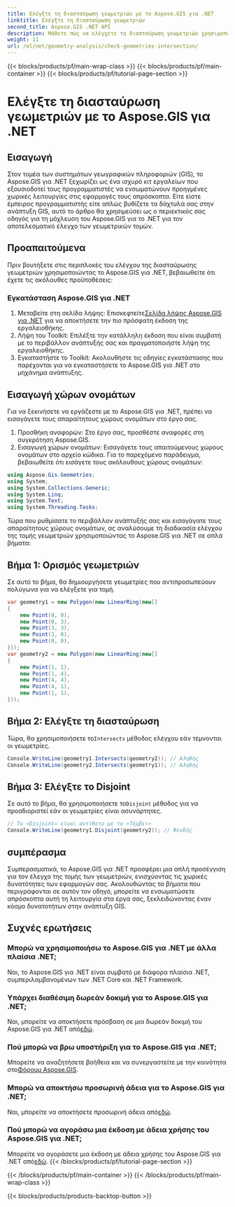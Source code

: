 ```yaml
---
title: Ελέγξτε τη διασταύρωση γεωμετριών με το Aspose.GIS για .NET
linktitle: Ελέγξτε τη διασταύρωση γεωμετριών
second_title: Aspose.GIS .NET API
description: Μάθετε πώς να ελέγχετε τη διασταύρωση γεωμετριών χρησιμοποιώντας το Aspose.GIS για .NET με οδηγίες βήμα προς βήμα. Βελτιώστε την ανάπτυξη GIS σας χωρίς κόπο.
weight: 11
url: /el/net/geometry-analysis/check-geometries-intersection/
---
```


{{< blocks/products/pf/main-wrap-class >}}
{{< blocks/products/pf/main-container >}}
{{< blocks/products/pf/tutorial-page-section >}}

# Ελέγξτε τη διασταύρωση γεωμετριών με το Aspose.GIS για .NET

## Εισαγωγή
Στον τομέα των συστημάτων γεωγραφικών πληροφοριών (GIS), το Aspose.GIS για .NET ξεχωρίζει ως ένα ισχυρό κιτ εργαλείων που εξουσιοδοτεί τους προγραμματιστές να ενσωματώνουν προηγμένες χωρικές λειτουργίες στις εφαρμογές τους απρόσκοπτα. Είτε είστε έμπειρος προγραμματιστής είτε απλώς βυθίζετε τα δάχτυλά σας στην ανάπτυξη GIS, αυτό το άρθρο θα χρησιμεύσει ως ο περιεκτικός σας οδηγός για τη μόχλευση του Aspose.GIS για το .NET για τον αποτελεσματικό έλεγχο των γεωμετρικών τομών.
## Προαπαιτούμενα
Πριν βουτήξετε στις περιπλοκές του ελέγχου της διασταύρωσης γεωμετριών χρησιμοποιώντας το Aspose.GIS για .NET, βεβαιωθείτε ότι έχετε τις ακόλουθες προϋποθέσεις:
### Εγκατάσταση Aspose.GIS για .NET
1.  Μεταβείτε στη σελίδα λήψης: Επισκεφτείτε[Σελίδα λήψης Aspose.GIS για .NET](https://releases.aspose.com/gis/net/) για να αποκτήσετε την πιο πρόσφατη έκδοση της εργαλειοθήκης.
2. Λήψη του Toolkit: Επιλέξτε την κατάλληλη έκδοση που είναι συμβατή με το περιβάλλον ανάπτυξής σας και πραγματοποιήστε λήψη της εργαλειοθήκης.
3. Εγκαταστήστε το Toolkit: Ακολουθήστε τις οδηγίες εγκατάστασης που παρέχονται για να εγκαταστήσετε το Aspose.GIS για .NET στο μηχάνημα ανάπτυξης.

## Εισαγωγή χώρων ονομάτων
Για να ξεκινήσετε να εργάζεστε με το Aspose.GIS για .NET, πρέπει να εισαγάγετε τους απαραίτητους χώρους ονομάτων στο έργο σας.
1. Προσθήκη αναφορών: Στο έργο σας, προσθέστε αναφορές στη συγκρότηση Aspose.GIS.
2. Εισαγωγή χώρων ονομάτων: Εισαγάγετε τους απαιτούμενους χώρους ονομάτων στο αρχείο κώδικα. Για το παρεχόμενο παράδειγμα, βεβαιωθείτε ότι εισάγετε τους ακόλουθους χώρους ονομάτων:
```csharp
using Aspose.Gis.Geometries;
using System;
using System.Collections.Generic;
using System.Linq;
using System.Text;
using System.Threading.Tasks;
```

Τώρα που ρυθμίσατε το περιβάλλον ανάπτυξής σας και εισαγάγατε τους απαραίτητους χώρους ονομάτων, ας αναλύσουμε τη διαδικασία ελέγχου της τομής γεωμετριών χρησιμοποιώντας το Aspose.GIS για .NET σε απλά βήματα:
## Βήμα 1: Ορισμός γεωμετριών
Σε αυτό το βήμα, θα δημιουργήσετε γεωμετρίες που αντιπροσωπεύουν πολύγωνα για να ελέγξετε για τομή.
```csharp
var geometry1 = new Polygon(new LinearRing(new[]
{
    new Point(0, 0),
    new Point(0, 3),
    new Point(3, 3),
    new Point(3, 0),
    new Point(0, 0),
}));
var geometry2 = new Polygon(new LinearRing(new[]
{
    new Point(1, 1),
    new Point(1, 4),
    new Point(4, 4),
    new Point(4, 1),
    new Point(1, 1),
}));
```
## Βήμα 2: Ελέγξτε τη διασταύρωση
 Τώρα, θα χρησιμοποιήσετε το`Intersects` μέθοδος ελέγχου εάν τέμνονται οι γεωμετρίες.
```csharp
Console.WriteLine(geometry1.Intersects(geometry2)); // Αληθής
Console.WriteLine(geometry2.Intersects(geometry1)); // Αληθής
```
## Βήμα 3: Ελέγξτε το Disjoint
 Σε αυτό το βήμα, θα χρησιμοποιήσετε το`Disjoint` μέθοδος για να προσδιοριστεί εάν οι γεωμετρίες είναι ασυνάρτητες.
```csharp
// Το «Disjoint» είναι αντίθετο με το «Τέμβει»
Console.WriteLine(geometry1.Disjoint(geometry2)); // Ψευδής
```

## συμπέρασμα
Συμπερασματικά, το Aspose.GIS για .NET προσφέρει μια απλή προσέγγιση για τον έλεγχο της τομής των γεωμετριών, ενισχύοντας τις χωρικές δυνατότητες των εφαρμογών σας. Ακολουθώντας τα βήματα που περιγράφονται σε αυτόν τον οδηγό, μπορείτε να ενσωματώσετε απρόσκοπτα αυτή τη λειτουργία στα έργα σας, ξεκλειδώνοντας έναν κόσμο δυνατοτήτων στην ανάπτυξη GIS.
## Συχνές ερωτήσεις
### Μπορώ να χρησιμοποιήσω το Aspose.GIS για .NET με άλλα πλαίσια .NET;
Ναι, το Aspose.GIS για .NET είναι συμβατό με διάφορα πλαίσια .NET, συμπεριλαμβανομένων των .NET Core και .NET Framework.
### Υπάρχει διαθέσιμη δωρεάν δοκιμή για το Aspose.GIS για .NET;
 Ναι, μπορείτε να αποκτήσετε πρόσβαση σε μια δωρεάν δοκιμή του Aspose.GIS για .NET από[εδώ](https://releases.aspose.com/).
### Πού μπορώ να βρω υποστήριξη για το Aspose.GIS για .NET;
 Μπορείτε να αναζητήσετε βοήθεια και να συνεργαστείτε με την κοινότητα στο[Φόρουμ Aspose.GIS](https://forum.aspose.com/c/gis/33).
### Μπορώ να αποκτήσω προσωρινή άδεια για το Aspose.GIS για .NET;
 Ναι, μπορείτε να αποκτήσετε προσωρινή άδεια από[εδώ](https://purchase.aspose.com/temporary-license/).
### Πού μπορώ να αγοράσω μια έκδοση με άδεια χρήσης του Aspose.GIS για .NET;
 Μπορείτε να αγοράσετε μια έκδοση με άδεια χρήσης του Aspose.GIS για .NET από[εδώ](https://purchase.aspose.com/buy).
{{< /blocks/products/pf/tutorial-page-section >}}

{{< /blocks/products/pf/main-container >}}
{{< /blocks/products/pf/main-wrap-class >}}

{{< blocks/products/products-backtop-button >}}
